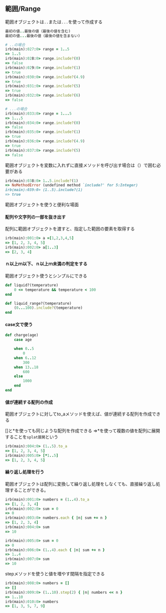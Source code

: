 ## 範囲/Range
範囲オブジェクトは`..`または`...`を使って作成する

```ruby
最初の値..最後の値（最後の値を含む)
最初の値...最後の値（最後の値を含まない)
```

```ruby
# ..の場合
irb(main):027:0> range = 1..5
=> 1..5
irb(main):028:0> range.include?(0)
=> false
irb(main):029:0> range.include?(1)
=> true
irb(main):030:0> range.include?(4.9)
=> true
irb(main):031:0> range.include?(5)
=> true
irb(main):032:0> range.include?(6)
=> false
```

```ruby
# ...の場合
irb(main):033:0> range = 1...5
=> 1...5
irb(main):034:0> range.include?(0)
=> false
irb(main):035:0> range.include?(1)
=> true
irb(main):036:0> range.include?(4.9)
=> true
irb(main):037:0> range.include?(5)
=> false
```

範囲オブジェクトを変数に入れずに直接メソッドを呼び出す場合は（）で囲む必要がある

```ruby
irb(main):038:0> 1..5.include?(1)
=> NoMethodError (undefined method `include?' for 5:Integer)
irb(main):039:0> (1..5).include?(1)
=> true
```

範囲オブジェクトを使うと便利な場面

#### 配列や文字列の一部を抜き出す
配列に範囲オブジェクトを渡すと、指定した範囲の要素を取得する
```ruby
irb(main):001:0> a =[1,2,3,4,5]
=> [1, 2, 3, 4, 5]
irb(main):002:0> a[1..3]
=> [2, 3, 4]
```

#### ｎ以上ｍ以下、ｎ以上ｍ未満の判定をする
範囲オブジェクト使うとシンプルにできる
```ruby
def liquid?(temperature)
    0 <= temperature && temperature < 100
end

def liquid_range?(temperature)
    (0...100).include?(temperature)
end
```

#### case文で使う

```ruby
def charge(age)
    case age

    when 0..5
        0
    when 6..12
        300
    when 13..18
        600
    else
        1000
    end
end
```

#### 値が連続する配列の作成

範囲オブジェクトに対してto_aメソッドを使えば、値が連続する配列を作成できる

[]と*を使っても同じような配列を作成できる
⇒*を使って複数の値を配列に展開することを`splat展開`という

```ruby
irb(main):004:0> (1..5).to_a
=> [1, 2, 3, 4, 5]
irb(main):005:0> [*1..5]
=> [1, 2, 3, 4, 5]
```

#### 繰り返し処理を行う
範囲オブジェクトは配列に変換して繰り返し処理をしなくても、直接繰り返し処理することができる。

```ruby
irb(main):001:0> numbers = (1..4).to_a
=> [1, 2, 3, 4]
irb(main):002:0> sum = 0
=> 0
irb(main):003:0> numbers.each { |n| sum += n }
=> [1, 2, 3, 4]
irb(main):004:0> sum
=> 10
```

```ruby
irb(main):005:0> sum = 0
=> 0
irb(main):006:0> (1..4).each { |n| sum += n }
=> 1..4
irb(main):007:0> sum
=> 10
```

stepメソッドを使うと値を増やす間隔を指定できる
```ruby
irb(main):008:0> numbers = []
=> []
irb(main):009:0> (1..10).step(2) { |n| numbers << n }
=> 1..10
irb(main):010:0> numbers
=> [1, 3, 5, 7, 9]
```